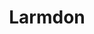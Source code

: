 ---
title: 'Larmdon'
symbol_image: '/images/symbols/kr/52.svg'
weight: 52
card: true
card_color: 'bg-symbol-red'
---